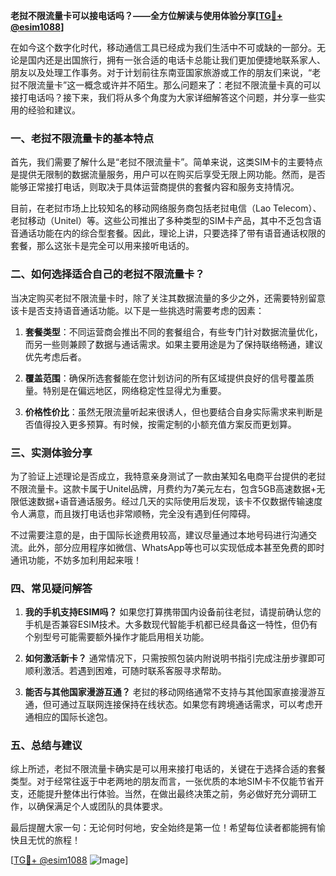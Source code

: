 **老挝不限流量卡可以接电话吗？——全方位解读与使用体验分享[[TG💪+ @esim1088](https://t.me/s/esim1088)]**

在如今这个数字化时代，移动通信工具已经成为我们生活中不可或缺的一部分。无论是国内还是出国旅行，拥有一张合适的电话卡总能让我们更加便捷地联系家人、朋友以及处理工作事务。对于计划前往东南亚国家旅游或工作的朋友们来说，“老挝不限流量卡”这一概念或许并不陌生。那么问题来了：老挝不限流量卡真的可以接打电话吗？接下来，我们将从多个角度为大家详细解答这个问题，并分享一些实用的经验和建议。

### 一、老挝不限流量卡的基本特点

首先，我们需要了解什么是“老挝不限流量卡”。简单来说，这类SIM卡的主要特点是提供无限制的数据流量服务，用户可以在购买后享受无限上网功能。然而，是否能够正常接打电话，则取决于具体运营商提供的套餐内容和服务支持情况。

目前，在老挝市场上比较知名的移动网络服务商包括老挝电信（Lao Telecom）、老挝移动（Unitel）等。这些公司推出了多种类型的SIM卡产品，其中不乏包含语音通话功能在内的综合型套餐。因此，理论上讲，只要选择了带有语音通话权限的套餐，那么这张卡是完全可以用来接听电话的。

### 二、如何选择适合自己的老挝不限流量卡？

当决定购买老挝不限流量卡时，除了关注其数据流量的多少之外，还需要特别留意该卡是否支持语音通话功能。以下是一些挑选时需要考虑的因素：

1. **套餐类型**：不同运营商会推出不同的套餐组合，有些专门针对数据流量优化，而另一些则兼顾了数据与通话需求。如果主要用途是为了保持联络畅通，建议优先考虑后者。
   
2. **覆盖范围**：确保所选套餐能在您计划访问的所有区域提供良好的信号覆盖质量。特别是在偏远地区，网络稳定性显得尤为重要。
   
3. **价格性价比**：虽然无限流量听起来很诱人，但也要结合自身实际需求来判断是否值得投入更多预算。有时候，按需定制的小额充值方案反而更划算。

### 三、实测体验分享

为了验证上述理论是否成立，我特意亲身测试了一款由某知名电商平台提供的老挝不限流量卡。这款卡属于Unitel品牌，月费约为7美元左右，包含5GB高速数据+无限低速数据+语音通话服务。经过几天的实际使用后发现，该卡不仅数据传输速度令人满意，而且拨打电话也非常顺畅，完全没有遇到任何障碍。

不过需要注意的是，由于国际长途费用较高，建议尽量通过本地号码进行沟通交流。此外，部分应用程序如微信、WhatsApp等也可以实现低成本甚至免费的即时通讯功能，不妨多加利用起来哦！

### 四、常见疑问解答

1. **我的手机支持ESIM吗？**
   如果您打算携带国内设备前往老挝，请提前确认您的手机是否兼容ESIM技术。大多数现代智能手机都已经具备这一特性，但仍有个别型号可能需要额外操作才能启用相关功能。

2. **如何激活新卡？**
   通常情况下，只需按照包装内附说明书指引完成注册步骤即可顺利激活。若遇到困难，可随时联系客服寻求帮助。

3. **能否与其他国家漫游互通？**
   老挝的移动网络通常不支持与其他国家直接漫游互通，但可通过互联网连接保持在线状态。如果您有跨境通话需求，可以考虑开通相应的国际长途包。

### 五、总结与建议

综上所述，老挝不限流量卡确实是可以用来接打电话的，关键在于选择合适的套餐类型。对于经常往返于中老两地的朋友而言，一张优质的本地SIM卡不仅能节省开支，还能提升整体出行体验。当然，在做出最终决策之前，务必做好充分调研工作，以确保满足个人或团队的具体要求。

最后提醒大家一句：无论何时何地，安全始终是第一位！希望每位读者都能拥有愉快且无忧的旅程！

[[TG💪+ @esim1088](https://t.me/s/esim1088) ![Image](https://i.postimg.cc/4NQfJmqS/Snipaste-2025-05-13-00-14-12.png)]